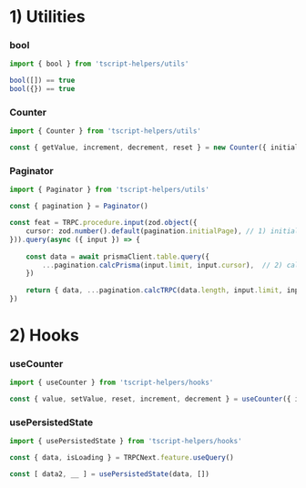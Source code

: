 # 1) Utilities


### bool

```Typescript
import { bool } from 'tscript-helpers/utils'

bool([]) == true
bool({}) == true
```


### Counter

```Typescript
import { Counter } from 'tscript-helpers/utils'

const { getValue, increment, decrement, reset } = new Counter({ initial:0 })
```


### Paginator

```Typescript
import { Paginator } from 'tscript-helpers/utils'

const { pagination } = Paginator()

const feat = TRPC.procedure.input(zod.object({ 
    cursor: zod.number().default(pagination.initialPage), // 1) initialPage 
})).query(async ({ input }) => {
    
    const data = await prismaClient.table.query({ 
        ...pagination.calcPrisma(input.limit, input.cursor),  // 2) calcPrisma
    })
    
    return { data, ...pagination.calcTRPC(data.length, input.limit, input.cursor) } // 3) calcTPRC
})
```



# 2) Hooks

### useCounter

```Typescript
import { useCounter } from 'tscript-helpers/hooks'

const { value, setValue, reset, increment, decrement } = useCounter({ initial: 0 })
```


### usePersistedState

```Typescript
import { usePersistedState } from 'tscript-helpers/hooks'

const { data, isLoading } = TRPCNext.feature.useQuery()

const [ data2, __ ] = usePersistedState(data, [])
```